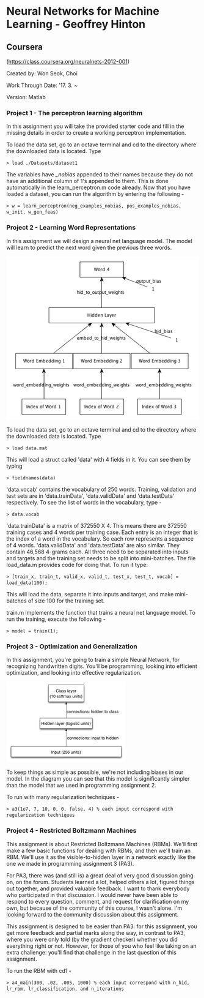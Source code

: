 # Neural Networks for Machine Learning - Geoffrey Hinton
## Coursera
(https://class.coursera.org/neuralnets-2012-001)

Created by: Won Seok, Choi

Work Through Date: '17. 3. ~

Version: Matlab


### Project 1 - The perceptron learning algorithm
In this assignment you will take the provided starter code and fill in the missing details in order to create a working perceptron implementation.

To load the data set, go to an octave terminal and cd to the directory where the
downloaded data is located. Type
```shell
> load ./Datasets/dataset1
```

The variables have *_nobias* appended to their names because they do not have an additional column of 1's appended to them. This is done automatically in the learn_perceptron.m code already. Now that you have loaded a dataset, you can run the algorithm by entering the following -
```shell
> w = learn_perceptron(neg_examples_nobias, pos_examples_nobias, w_init, w_gen_feas)
```


### Project 2 - Learning Word Representations
In this assignment we will design a neural net language model. The model will learn to predict the next word given the previous three words.

![alt text](./assets/image_2.png)

To load the data set, go to an octave terminal and cd to the directory where the
downloaded data is located. Type
```shell
> load data.mat
```
This will load a struct called 'data' with 4 fields in it.
You can see them by typing
```shell
> fieldnames(data)
```
'data.vocab' contains the vocabulary of 250 words. Training, validation and
test sets are in 'data.trainData', 'data.validData' and 'data.testData'  respectively.
To see the list of words in the vocabulary, type -
```shell
> data.vocab
```
'data.trainData' is a matrix of 372550 X 4. This means there are 372550
training cases and 4 words per training case. Each entry is an integer that is
the index of a word in the vocabulary. So each row represents a sequence of 4
words. 'data.validData' and 'data.testData' are also similar. They contain
46,568 4-grams each. All three need to be separated into inputs and targets
and the training set needs to be split into mini-batches. The file load_data.m
provides code for doing that. To run it type:
```shell
> [train_x, train_t, valid_x, valid_t, test_x, test_t, vocab] = load_data(100);
```
This will load the data, separate it into inputs and target, and make
mini-batches of size 100 for the training set.

train.m implements the function that trains a neural net language model.
To run the training, execute the following -
```shell
> model = train(1);
```


### Project 3 - Optimization and Generalization
In this assignment, you're going to train a simple Neural Network, for recognizing handwritten digits. You'll be programming, looking into efficient optimization, and looking into effective regularization.

![alt text](./assets/image_3.png)

To keep things as simple as possible, we're not including biases in our model. In the diagram you can see that this model is significantly simpler than the model that we used in programming assignment 2.

To run with many regularization techniques -
```shell
> a3(1e7, 7, 10, 0, 0, false, 4) % each input correspond with regularization techniques
```



### Project 4 - Restricted Boltzmann Machines
This assignment is about Restricted Boltzmann Machines (RBMs). We'll first make a few basic functions for dealing with RBMs, and then we'll train an RBM. We'll use it as the visible-to-hidden layer in a network exactly like the one we made in programming assignment 3 (PA3).

For PA3, there was (and still is) a great deal of very good discussion going on, on the forum. Students learned a lot, helped others a lot, figured things out together, and provided valuable feedback. I want to thank everybody who participated in that discussion. I would never have been able to respond to every question, comment, and request for clarification on my own, but because of the community of this course, I wasn't alone. I'm looking forward to the community discussion about this assignment.

This assignment is designed to be easier than PA3: for this assignment, you get more feedback and partial marks along the way, in contrast to PA3, where you were only told (by the gradient checker) whether you did everything right or not. However, for those of you who feel like taking on an extra challenge: you'll find that challenge in the last question of this assignment.

To run the RBM with cd1 -
```shell
> a4_main(300, .02, .005, 1000) % each input correspond with n_hid, lr_rbm, lr_classification, and n_iterations
```
